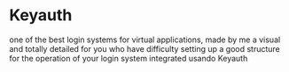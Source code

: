 # Keyauth
one of the best login systems for virtual applications, made by me a visual and totally detailed for you who have difficulty setting up a good structure for the operation of your login system integrated usando Keyauth
